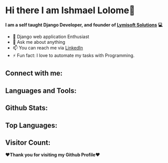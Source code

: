 # Hi there I am Ishmael Lolome👋

**I am a self taught Django Developer, and founder of [Lymisoft Solutions](https://ishmaellolome.com/) :computer:**


- 🔭 Django web application Enthusiast
- 💬 Ask me about anything
- 📫 You can reach me via [LinkedIn](https://www.linkedin.com/in/ishmael-lolome-79976a14b/)
- ⚡ Fun fact: I love to automate my tasks with Programming.

## Connect with me:
<!--![alt text](https://cdn.jsdelivr.net/npm/simple-icons@v3/icons/linkedin.svg)-->
## Languages and Tools:
## Github Stats:
## Top Languages:
## Visitor Count:
**:heart:Thank you for visiting my Github Profile:heart:**
